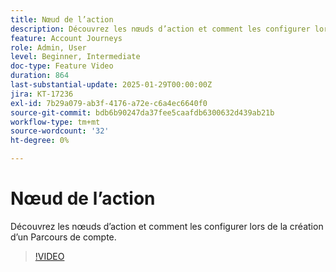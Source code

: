 ```yaml
---
title: Nœud de l’action
description: Découvrez les nœuds d’action et comment les configurer lors de la création d’un Parcours de compte.
feature: Account Journeys
role: Admin, User
level: Beginner, Intermediate
doc-type: Feature Video
duration: 864
last-substantial-update: 2025-01-29T00:00:00Z
jira: KT-17236
exl-id: 7b29a079-ab3f-4176-a72e-c6a4ec6640f0
source-git-commit: bdb6b90247da37fee5caafdb6300632d439ab21b
workflow-type: tm+mt
source-wordcount: '32'
ht-degree: 0%

---
```


# Nœud de l’action

Découvrez les nœuds d’action et comment les configurer lors de la création d’un Parcours de compte.

>[!VIDEO](https://video.tv.adobe.com/v/3443247/?learn=on&enablevpops&captions=fre_fr)
